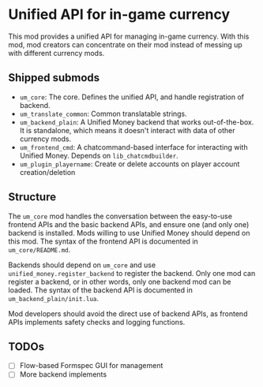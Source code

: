 # Unified API for in-game currency

This mod provides a unified API for managing in-game currency. With this mod, mod creators can concentrate on their mod instead of messing up with different currency mods.

## Shipped submods

* `um_core`: The core. Defines the unified API, and handle registration of backend.
* `um_translate_common`: Common translatable strings.
* `um_backend_plain`: A Unified Money backend that works out-of-the-box. It is standalone, which means it doesn't interact with data of other currency mods.
* `um_frontend_cmd`: A chatcommand-based interface for interacting with Unified Money. Depends on `lib_chatcmdbuilder`.
* `um_plugin_playername`: Create or delete accounts on player account creation/deletion

## Structure

The `um_core` mod handles the conversation between the easy-to-use frontend APIs and the basic backend APIs, and ensure one (and only one) backend is installed. Mods willing to use Unified Money should depend on this mod. The syntax of the frontend API is documented in `um_core/README.md`.

Backends should depend on `um_core` and use `unified_money.register_backend` to register the backend. Only one mod can register a backend, or in other words, only one backend mod can be loaded. The syntax of the backend API is documented in `um_backend_plain/init.lua`.

Mod developers should avoid the direct use of backend APIs, as frontend APIs implements safety checks and logging functions.

## TODOs

* [ ] Flow-based Formspec GUI for management
* [ ] More backend implements
